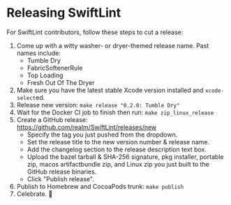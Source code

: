 # Releasing SwiftLint

For SwiftLint contributors, follow these steps to cut a release:

1. Come up with a witty washer- or dryer-themed release name. Past names include:
    * Tumble Dry
    * FabricSoftenerRule
    * Top Loading
    * Fresh Out Of The Dryer
1. Make sure you have the latest stable Xcode version installed and
  `xcode-select`ed.
1. Release new version: `make release "0.2.0: Tumble Dry"`
1. Wait for the Docker CI job to finish then run: `make zip_linux_release`
1. Create a GitHub release: https://github.com/realm/SwiftLint/releases/new
    * Specify the tag you just pushed from the dropdown.
    * Set the release title to the new version number & release name.
    * Add the changelog section to the release description text box.
    * Upload the bazel tarball & SHA-256 signature, pkg installer,
      portable zip, macos artifactbundle zip, and Linux zip
      you just built to the GitHub release binaries.
    * Click "Publish release".
1. Publish to Homebrew and CocoaPods trunk: `make publish`
1. Celebrate. :tada:
